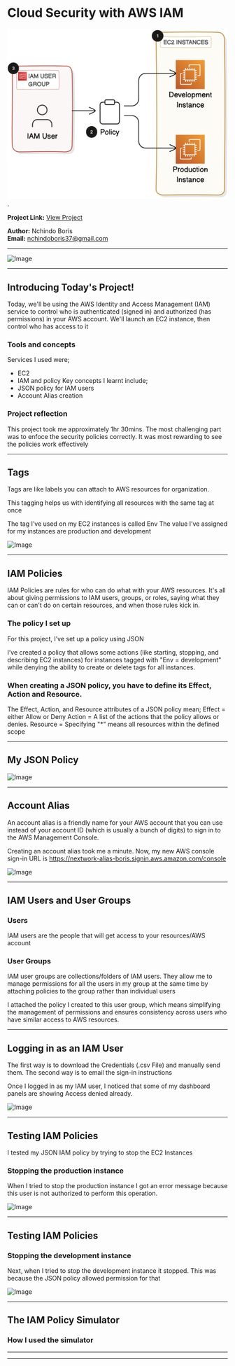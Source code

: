 # Cloud Security with AWS IAM

![Image](https://github.com/dev-boris67/AWS-Basics/blob/main/Project%20images/3.png?raw=true).

**Project Link:** [View Project](http://learn.nextwork.org/projects/aws-security-iam)

**Author:** Nchindo Boris  
**Email:** nchindoboris37@gmail.com

---

![Image](http://learn.nextwork.org/soothed_rose_serene_peach/uploads/aws-security-iam_1c864649)

---

## Introducing Today's Project!

Today, we'll be using the AWS Identity and Access Management (IAM) service to control who is authenticated (signed in) and authorized (has permissions) in your AWS account.
We'll launch an EC2 instance, then control who has access to it

### Tools and concepts

Services I used were;
- EC2
- IAM and policy
 Key concepts I learnt include;
- JSON policy for IAM users
- Account Alias creation

### Project reflection

This project took me approximately 1hr 30mins. The most challenging part was to enfoce the security policies correctly. It was most rewarding to see the policies work effectively

---

## Tags

Tags are like labels you can attach to AWS resources for organization.

This tagging helps us with identifying all resources with the same tag at once

The tag I’ve used on my EC2 instances is called Env The value I’ve assigned for my instances are production and development

![Image](http://learn.nextwork.org/soothed_rose_serene_peach/uploads/aws-security-iam_2e0e5a5d)

---

## IAM Policies

IAM Policies are rules for who can do what with your AWS resources. It's all about giving permissions to IAM users, groups, or roles, saying what they can or can't do on certain resources, and when those rules kick in.

### The policy I set up

For this project, I’ve set up a policy using JSON

I’ve created a policy that allows some actions (like starting, stopping, and describing EC2 instances) for instances tagged with "Env = development" while denying the ability to create or delete tags for all instances.

### When creating a JSON policy, you have to define its Effect, Action and Resource.

The Effect, Action, and Resource attributes of a JSON policy mean;
Effect = either Allow or Deny
Action = A list of the actions that the policy allows or denies.
‍Resource = Specifying "*" means all resources within the defined scope

---

## My JSON Policy

![Image](http://learn.nextwork.org/soothed_rose_serene_peach/uploads/aws-security-iam_1c864649)

---

## Account Alias

An account alias is a friendly name for your AWS account that you can use instead of your account ID (which is usually a bunch of digits) to sign in to the AWS Management Console.

Creating an account alias took me a minute. Now, my new AWS console sign-in URL is https://nextwork-alias-boris.signin.aws.amazon.com/console

![Image](http://learn.nextwork.org/soothed_rose_serene_peach/uploads/aws-security-iam_0eb4439b)

---

## IAM Users and User Groups

### Users

IAM users are the people that will get access to your resources/AWS account

### User Groups

IAM user groups are collections/folders of IAM users. They allow me to manage permissions for all the users in my group at the same time by attaching policies to the group rather than individual users

I attached the policy I created to this user group, which means simplifying the management of permissions and ensures consistency across users who have similar access to AWS resources. 

---

## Logging in as an IAM User

The first way is to download the Credentials (.csv File) and manually  send them.
The second way is to email the sign-in instructions

Once I logged in as my IAM user, I noticed that some of my dashboard panels are showing Access denied already.

![Image](http://learn.nextwork.org/soothed_rose_serene_peach/uploads/aws-security-iam_6f2ab446)

---

## Testing IAM Policies

I tested my JSON IAM policy by trying to stop the  EC2 Instances

### Stopping the production instance

When I tried to stop the production instance I got an error message because this user is not authorized to perform this operation.

![Image](http://learn.nextwork.org/soothed_rose_serene_peach/uploads/aws-security-iam_0e7a9d6a)

---

## Testing IAM Policies

### Stopping the development instance

Next, when I tried to stop the development instance it stopped. This was because the JSON policy allowed permission for that

![Image](http://learn.nextwork.org/soothed_rose_serene_peach/uploads/aws-security-iam_1811801c)

---

## The IAM Policy Simulator

### How I used the simulator

---

---
